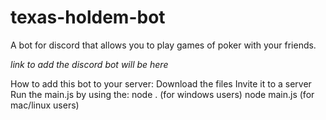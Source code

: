 # texas-holdem-bot
A bot for discord that allows you to play games of poker with your friends.

*link to add the discord bot will be here*

How to add this bot to your server:
Download the files
Invite it to a server
Run the main.js by using the:
node . (for windows users)
node main.js (for mac/linux users)
